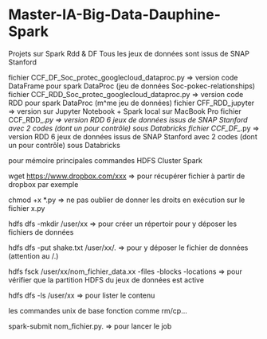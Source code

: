 # Master-IA-Big-Data-Dauphine-Spark
Projets sur Spark Rdd & DF
Tous les jeux de données sont issus de SNAP Stanford

fichier CCF_DF_Soc_protec_googlecloud_dataproc.py => version code DataFrame pour spark DataProc (jeu de données Soc-pokec-relationships)
fichier CCF_RDD_Soc_protec_googlecloud_dataproc.py => version code RDD pour spark DataProc (m^me jeu de données)
fichier CFF_RDD_jupyter => version sur Jupyter Notebook + Spark local sur MacBook Pro
fichier CCF_RDD_*.py => version RDD 6 jeux de données issus de SNAP Stanford avec 2 codes (dont un pour contrôle) sous Databricks
fichier CCF_DF_*.py => version RDD 6 jeux de données issus de SNAP Stanford avec 2 codes (dont un pour contrôle) sous Databricks

pour mémoire principales commandes HDFS Cluster Spark

wget https://www.dropbox.com/xxx => pour récupérer fichier à partir de dropbox par exemple

chmod +x *.py => ne pas oublier de donner les droits en exécution sur le fichier x.py

hdfs dfs -mkdir /user/xx => pour créer un répertoir pour y déposer les fichiers de données

hdfs dfs -put shake.txt /user/xx/.  => pour y déposer le fichier de données (attention au /.)

hdfs fsck /user/xx/nom_fichier_data.xx -files -blocks -locations => pour vérifier que la partition HDFS du jeux de données est active

hdfs dfs -ls /user/xx  => pour lister le contenu 

les commandes unix de base fonction comme rm/cp... 

spark-submit nom_fichier.py. => pour lancer le job
 
